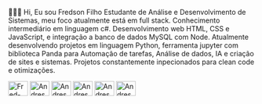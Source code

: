 👨🏻‍💻 Hi, Eu sou Fredson Filho
Estudante de Análise e Desenvolvimento de Sistemas, meu foco atualmente está em full stack.
Conhecimento intermediário em linguagem c#. 
Desenvolvimento web HTML, CSS e JavaScript, e integração a banco de dados MySQL com Node.
Atualmente desenvolvendo projetos em linguagem Python, ferramenta jupyter com biblioteca Panda para Automação de tarefas, Análise de dados, IA e criação de sites e sistemas.
Projetos constantemente inpecionados para clean code e otimizações.

<div>
 <img align="center" alt="Fred-csharp" height="30" width="40" src="https://cdn.jsdelivr.net/gh/devicons/devicon/icons/csharp/csharp-original.svg" />
 <img align="center" alt="Andressa-html" height="30" width="40" src="https://cdn.jsdelivr.net/gh/devicons/devicon/icons/python/python-original.svg" />
 <img align="center" alt="Andressa-html" height="30" width="40" src="https://cdn.jsdelivr.net/gh/devicons/devicon/icons/jupyter/jupyter-original-wordmark.svg" />
 <img align="center" alt="Andressa-html" height="30" width="40" src="https://cdn.jsdelivr.net/gh/devicons/devicon/icons/html5/html5-original.svg" />
 <img align="center" alt="Andressa-html" height="30" width="40" src="https://cdn.jsdelivr.net/gh/devicons/devicon/icons/javascript/javascript-original.svg" />
 <img align="center" alt="Andressa-html" height="30" width="40" src="https://cdn.jsdelivr.net/gh/devicons/devicon/icons/mysql/mysql-original-wordmark.svg" />
 </div>
